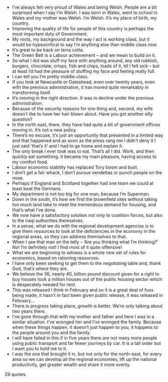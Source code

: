  - I’ve always felt very proud of Wales and being Welsh. People are a bit surprised when I say I’m Welsh. I was born in Wales, went to school in Wales and my mother was Welsh. I’m Welsh. It’s my place of birth, my country.
 - Improving the quality of life for people of this country is perhaps the most important duty of Government.
 - My roots, my background and the way I act is working class, but it would be hypsocritical to say I’m anything else than middle class now.
 - It’s great to be back on terra cotta.
 - The Green Belt is a Labour achievement – and we mean to build on it.
 - So what I did was stuff my face with anything around, any old rubbish, burgers, chocolate, crisps, fish and chips, loads of it, till I felt sick – but at least I’d had the pleasure of stuffing my face and feeling really full.
 - I can tell you I’m pretty middle-class.
 - If you look at Newcastle or Gateshead, even over twenty years, even with the previous administration, it has moved quite remarkably in transforming itself.
 - It’s moving in the right direction. It was in decline under the previous administration.
 - Because of the security reasons for one thing and, second, my wife doesn’t like to have her hair blown about. Have you got another silly question?
 - In the north east, there, they have had quite a bit of government offices moving in. It’s not a new policy.
 - There’s no excuse, it’s just an opportunity that presented in a limited way and that happened and as soon as the press rang me I didn’t deny it I just said ‘that’s it’ and I had to go home and explain it.
 - The only break I ever took was to eat. That’s all I did. Work, and then quickly eat something. It became my main pleasure, having access to my comfort food.
 - Labour economic stability has replaced Tory boom and bust.
 - I don’t get a fair whack, I don’t pursue vendettas or punch people on the nose.
 - Perhaps if England and Scotland together had one team we could at least beat the Germans.
 - My department is not too big for one man, because I’m Superman.
 - Down in the south, it’s how we find the brownfield sites without taking too much land take to meet the tremendous demand for housing, and that’s what I’ve done.
 - We now have a satisfactory solution not only to coalition forces, but also to the Iraqi authorities themselves.
 - In a sense, what we do with the regional development agencies is to give them resources to look at the deficiencies in the economy in the regional areas, so they can address themselves to that.
 - When I see that man on the telly – ‘Are you thinking what I’m thinking?’ No! I’m definitely not! I find most of it quite offensive!
 - What we are beginning to witness is a whole new set of rules for economics, based on rationing resources.
 - I have only been seeking to get them to the negotiating table and, thank God, that’s where they are.
 - We believe the 36, nearly 40, billion pound discount given for a right to buy houses took a million houses out of the public housing sector which is desperately needed for rent.
 - This was released I think in February and so it is a great deal of fuss being made, it hasn’t in fact been given public release, it was released in February...
 - There is progress taking place, growth is better. We’re only talking about two years there.
 - I’ve gone through that with my mother and father and here I was in a similar situation. I’ve wronged her and I’ve wronged the family. Because when these things happen, it doesn’t just happen to you, it happens to the people around you and the family.
 - I will have failed in this if in five years there are not many more people using public transport and far fewer journeys by car. It is a tall order but I want you to hold me to it.
 - I was the one that brought it in, but not only for the north-east, for every area so we can develop all the regional economies, lift up the national productivity, get greater wealth and share it more evenly.

29 quotes